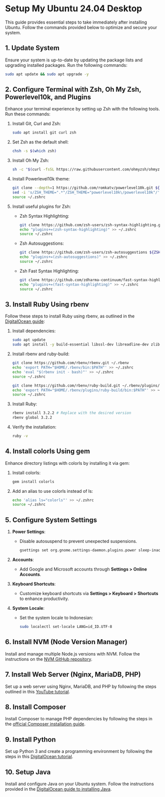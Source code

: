 # Setup My Ubuntu 24.04 Desktop

This guide provides essential steps to take immediately after installing Ubuntu. Follow the commands provided below to optimize and secure your system.

## 1. Update System

Ensure your system is up-to-date by updating the package lists and upgrading installed packages. Run the following commands:

```bash
sudo apt update && sudo apt upgrade -y
```

## 2. Configure Terminal with Zsh, Oh My Zsh, Powerlevel10k, and Plugins

Enhance your terminal experience by setting up Zsh with the following tools. Run these commands:

1. Install Git, Curl and Zsh:

   ```bash
   sudo apt install git curl zsh
   ```

2. Set Zsh as the default shell:

   ```bash
   chsh -s $(which zsh)
   ```

3. Install Oh My Zsh:

   ```bash
   sh -c "$(curl -fsSL https://raw.githubusercontent.com/ohmyzsh/ohmyzsh/master/tools/install.sh)"
   ```

4. Install Powerlevel10k theme:

   ```bash
   git clone --depth=1 https://github.com/romkatv/powerlevel10k.git ${ZSH_CUSTOM:-$HOME/.oh-my-zsh/custom}/themes/powerlevel10k
   sed -i 's/ZSH_THEME=".*"/ZSH_THEME="powerlevel10k\/powerlevel10k"/' ~/.zshrc
   source ~/.zshrc
   ```

5. Install useful plugins for Zsh:

   - Zsh Syntax Highlighting:

     ```bash
     git clone https://github.com/zsh-users/zsh-syntax-highlighting.git ${ZSH_CUSTOM:-~/.oh-my-zsh/custom}/plugins/zsh-syntax-highlighting
     echo "plugins+=(zsh-syntax-highlighting)" >> ~/.zshrc
     source ~/.zshrc
     ```

   - Zsh Autosuggestions:

     ```bash
     git clone https://github.com/zsh-users/zsh-autosuggestions ${ZSH_CUSTOM:-~/.oh-my-zsh/custom}/plugins/zsh-autosuggestions
     echo "plugins+=(zsh-autosuggestions)" >> ~/.zshrc
     source ~/.zshrc
     ```

   - Zsh Fast Syntax Highlighting:

     ```bash
     git clone https://github.com/zdharma-continuum/fast-syntax-highlighting.git ${ZSH_CUSTOM:-~/.oh-my-zsh/custom}/plugins/fast-syntax-highlighting
     echo "plugins+=(fast-syntax-highlighting)" >> ~/.zshrc
     source ~/.zshrc
     ```

## 3. Install Ruby Using rbenv

Follow these steps to install Ruby using rbenv, as outlined in the [DigitalOcean guide](https://www.digitalocean.com/community/tutorials/how-to-install-ruby-on-rails-with-rbenv-on-ubuntu-20-04):

1. Install dependencies:

   ```bash
   sudo apt update
   sudo apt install -y build-essential libssl-dev libreadline-dev zlib1g-dev git
   ```

2. Install rbenv and ruby-build:

   ```bash
   git clone https://github.com/rbenv/rbenv.git ~/.rbenv
   echo 'export PATH="$HOME/.rbenv/bin:$PATH"' >> ~/.zshrc
   echo 'eval "$(rbenv init - bash)"' >> ~/.zshrc
   source ~/.zshrc

   git clone https://github.com/rbenv/ruby-build.git ~/.rbenv/plugins/ruby-build
   echo 'export PATH="$HOME/.rbenv/plugins/ruby-build/bin:$PATH"' >> ~/.zshrc
   source ~/.zshrc
   ```

3. Install Ruby:

   ```bash
   rbenv install 3.2.2 # Replace with the desired version
   rbenv global 3.2.2
   ```

4. Verify the installation:

   ```bash
   ruby -v
   ```

## 4. Install colorls Using gem

Enhance directory listings with colorls by installing it via gem:

1. Install colorls:

   ```bash
   gem install colorls
   ```

2. Add an alias to use colorls instead of ls:

   ```bash
   echo 'alias ls="colorls"' >> ~/.zshrc
   source ~/.zshrc
   ```

## 5. Configure System Settings

1. **Power Settings**:

   - Disable autosuspend to prevent unexpected suspensions.
     ```bash
     gsettings set org.gnome.settings-daemon.plugins.power sleep-inactive-ac-type 'nothing'
     ```

2. **Accounts**:

   - Add Google and Microsoft accounts through **Settings > Online Accounts**.

3. **Keyboard Shortcuts**:

   - Customize keyboard shortcuts via **Settings > Keyboard > Shortcuts** to enhance productivity.

4. **System Locale**:

   - Set the system locale to Indonesian:
     ```bash
     sudo localectl set-locale LANG=id_ID.UTF-8
     ```

## 6. Install NVM (Node Version Manager)

Install and manage multiple Node.js versions with NVM. Follow the instructions on the [NVM GitHub repository](https://github.com/nvm-sh/nvm).

## 7. Install Web Server (Nginx, MariaDB, PHP)

Set up a web server using Nginx, MariaDB, and PHP by following the steps outlined in this [YouTube tutorial](https://www.youtube.com/watch?v=cYrRby_trBk).

## 8. Install Composer

Install Composer to manage PHP dependencies by following the steps in the [official Composer installation guide](https://getcomposer.org/doc/00-intro.md).

## 9. Install Python

Set up Python 3 and create a programming environment by following the steps in this [DigitalOcean tutorial](https://www.digitalocean.com/community/tutorials/how-to-install-python-3-and-set-up-a-programming-environment-on-an-ubuntu-20-04-server).

## 10. Setup Java

Install and configure Java on your Ubuntu system. Follow the instructions provided in the [DigitalOcean guide to installing Java](https://www.digitalocean.com/community/tutorials/how-to-install-java-with-apt-on-ubuntu-20-04).